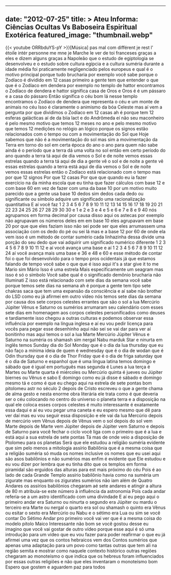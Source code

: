 
---
date: "2012-07-25"
title: > 
    Ateu Informa: Ciências Ocultas Vs Baboseira Espiritual Exotérica
featured_image: "thumbnail.webp"
---
{{< youtube ORRbduYS-pY >}}[Música]
pas mal
com différent je rest l' étoile intér
personne me
mne je Marche le ver de
toi franceses graças a eles e dizem
alguns graças a Napoleão que o estudo de
egiptologia se desenvolveu e o estudo
sobre cultura egípcia e a cultura
suméria durante a idade média foi
praticamente negligenciado pelos
europeus e qual é o motivo principal
porque tudo brucharia por exemplo você
sabe porque o Zodíaco é dividido em 12
casas primeiro a gente tem que entender
o que que é o Zodíaco em dendera por
exemplo no templo de hattor encontramos
o Zodíaco de dendera e hattor significa
casa de Oros e Oros é é um pássaro e a
casa do pássaro Então significa o céu
bom lá nesse templo encontramos o
Zodíaco de dendera que representa o céu
e um monte de animais no céu Isso é
claramente o animismo da bóa Celeste mas
aí vem a pergunta por que dividimos o
Zodíaco em 12 casas ah é porque tem 12
esferas galácticas aí de da biia lact e
do Andrômeda eí não seu maconheiro é
pelo mesmo motivo que temos 12 meses no
ano e pelo mesmo motivo que temos 12
medições no relógio an lógico porque os
signos estão relacionados com o tempo ou
com a movimentação do Sol que Hoje
sabemos que não é a movimentação do sol
mas sim a movimentação da Terra em torno
do sol em certa época do ano o ano para
quem não sabe ainda é o período que a
terra dá uma volta no sol então em certo
período do ano quando a terra tá aqui de
dia vemos o Sol e de noite vemos essas
estrelas quando a terra tá aqui de dia a
gente vê o sol e de noite a gente vê
essas estrelas quando a terra está aqui
de dia vemos o Sol e de noite vemos
essas estrelas então o Zodíaco está
relacionado com o tempo mas por que 12
signos Por que 12 casas Por que que
quando eu ia fazer exercício na da
minha escola que eu tinha que fazer
cálculos com base 12 e com base 60 em
vez de fazer com uma da base 10
por um motivo muito parecido que a gente
usa base 10 dedos sim dedos cada dedo ou
significante ou símbolo adquire um
significado uma racionalização
quantitativa E aí você faz 1 2 3 4 5 6 7
8 9 10 11 12 13 14 15 16 17 18 19 20 21
22 23 24 25 26 27 28 29 30 30 e 1 e 2 e
3 e 4 e 5 e 6 e 7 e 8 e 9 40 nós
agrupamos em forma decimal por causa
disso aqui os astecas por exemplo não
agrupavam os números deles em em base 10
eles agrupavam em base 20 por que que
eles faziam
isso não sei pode ser que eles
arrumassem uma associação com os dedo do
pé ou sei lá mas e a base 12 por 60 de
onde ela vem isso é um método de contar
sumério cada linhazinha dessa divide uma
porção do seu dedo que vai adquirir um
significado numérico diferente 1 2 3 4 5
6 7 8 9 10 11 12 e aí você avança uma
base e aí 1 2 3 4 5 6 7 8 9 10 11 12 24
aí você avança mais uma base e 36 e 48 e
60 e esse método de contar foi o que foi
desenvolvido para o tempo pros
ocidentais já que estamos falando de
tempo você sabe o que que é isso aqui
it's a star give it to me Mario sim
Mário Isso é uma estrela Mais
especificamente um seagram mas isso é só
o símbolo Você sabe qual é o significado
demônio brucharia não Illuminati Z isso
está relacionado com sete dias da semana
você sabe porque temos sete dias na
semana ah é porque a gente tem tipo sete
chakras saca que tem uma expansão da
consciência e aí sabe não brother do LSD
como eu já afirmei em outro vídeo nós
temos sete dias da semana por causa dos
sete corpos celestes errantes que são o
sol a lua Mercúrio Júpiter
Vênus e Saturno os sumérios arrumaram
seu calendário com esses sete dias em
homenagem aos corpos celestes
personificados como deuses e tardiamente
isso chegou a outras culturas e podemos
observar essa influência por exemplo na
língua inglesa e aí eu vou pedir licença
para vocês para pegar esse desenhinho
aqui não sei se vai dar para ver aí
bonitinho mas aqui temos o sol a lua
Marte Mercúrio Júpiter Vênus e Saturno
na suméria os shamash sim nergal Nabu
marduk Star e ninurta em inglês temos
Sunday dia do Sol Monday que é o dia da
lua thursday que eu não faço a mínima
ideia de quem é wednesday que é o dia de
wodan que é Odin thursday que é o dia de
Thor Friday que é o dia de friga
saturday que é o dia de Saturno e
espanhol que é uma língua latina temos
domingo e sábado que é igual em
português mas segunda é Lunes a lua
terça é Martes ou Marte quarta é
miércoles ou Mercúrio quinta é jueves ou
Júpiter biernes ou Vênus e sabo E
domingo como eu já disse é sábado e
domingo mesmo tá e como é que eu chego
aqui na estrela de sete pontas bom
pitolomeu astr
no século 2 depois de Cristo escreveu o
que a gente chama de alma gesto e nesta
enorme obra literária ele trata como é
que deveria ser o céu colocando no
centro do universo o planeta terra e a
disposição na qual ele coloca esses
corpos celestes é muito interessante é
exatamente essa daqui e aí eu vou pegar
uma caneta e eu espero mesmo que dê para
ver daí mas eu vou seguir essa
disposição e ele vai da lua
Mercúrio depois de mercúrio vem Vênus
depois de Vênus vem o
sol depois do sol vem
Marte depois de Marte vem Júpiter depois
de Júpiter vem
Saturno e depois de Saturno para você
fechar o ciclo você liga com o primeiro
que é a lua e está aqui a sua estrela de
sete pontas Tá mas de onde veio a
disposição de Ptolomeu para os planetas
Será que ele estudou a religião suméria
evidente que sim pelo menos a mitologia
assírio Babilônia que é a mesma coisa
que a religião suméria só muda os nomes
inclusive os nomes que eu usei aqui são
asos babilônios e não sumérios mas enfim
é evidente que Ele estudou e eu vou
dizer por lembra que eu tinha dito que
os templos em forma piramidal são
erguidos das alturas para est mais
próximo do céu Pois é ao lado de cada
Grande Templo assírio babilônio havia
como na suméria um zigurate mas enquanto
os zigurates sumérios não iam além de
Quatro Andares os assírios babilônios
chegaram aé sete andares e atingir a
altura de 80 m atribuía-se este número à
influência da astronomia Pois cada andar
referia-se a um astro identificado com
uma divindade E aí eu pego aqui o
primeiro andar era Saturno ou ninurta o
segundo era Júpiter ou mardu o terceiro
era Marte ou nergal o quarto era sol ou
shamash o quinto era Vênus ou esitar o
sexto era Mercúrio ou Nabu e o sétimo
era Lua ou sim
se você contar Do Sétimo Andar pro
primeiro você vai ver que é a mesma
coisa do modelo pitolo Maico
Interessante não bom se você gostou
desse eu imagino que você vai gostar de
outro vídeo porque esse aqui é só uma
introdução para um vídeo que eu vou
fazer para poder reafirmar o que eu já
afirmei uma vez que os contos hebraicos
vem dos Contos sumérios que apenas uma
adaptação para um povo como tantas
outras que tem ali na região semita e
mostrar como naquele contexto histórico
outras regiões chegaram ao monoteísmo o
que indica que os hebreus foram
influenciados por essas outras religiões
e não que eles inventaram o monoteísmo
bom Espero que gostem e aguardem paz
para todos